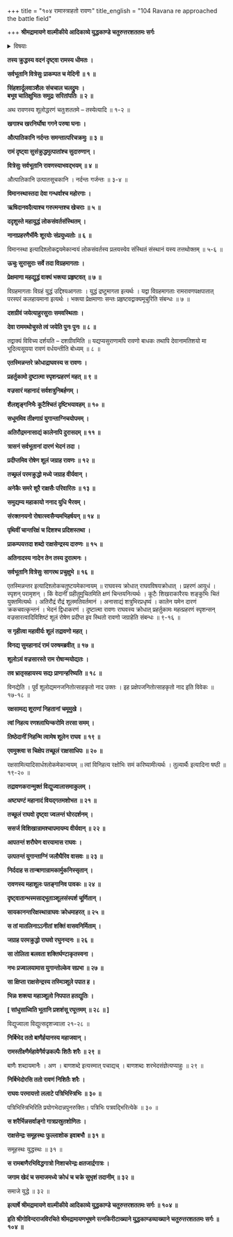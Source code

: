 +++
title = "१०४ रामास्त्राहतो रावणः"
title_english = "104 Ravana re approached the battle field"

+++
**श्रीमद्रामायणे वाल्मीकीये आदिकाव्ये युद्धकाण्डे चतुरुत्तरशततमः सर्गः**


<details><summary>विषयाः</summary>

रामेण मातलिसमानीतेन्द्रशक्त्या रावणविसृष्टशूलविभेदनपूर्वकं रावणललाटोरसि -बाणैः प्रहरणम् ॥ १ ॥

</details>




**तस्य क्रुद्धस्य वदनं दृष्ट्वा रामस्य धीमतः ।**

**सर्वभूतानि वित्रेसुः प्राकम्पत च मेदिनी ॥ १ ॥**

**सिंहशार्दूलवाञ्शैलः संचचाल चलद्रुमः ।  
बभूव चातिक्षुभितः समुद्रः सरितांपतिः ॥ २ ॥**

अथ रावणस्य शूलोद्धरणं चतुःशततमे – तस्येत्यादि ॥ १-२ ॥



**खगाश्च खरनिर्घोषा गगने परुषा घनाः ।**

**औत्पातिकानि नर्दन्तः समन्तात्परिचक्रमुः ॥ ३ ॥**

**रामं दृष्ट्वा सुसंक्रुद्धमुत्पातांश्च सुदारुणान् ।**

**वित्रेसुः सर्वभूतानि रावणस्याभवद्भयम् ॥ ४ ॥**

औत्पातिकानि उत्पातसूचकानि । नर्दन्तः गर्जन्तः ॥ ३-४ ॥



**विमानस्थास्तदा देवा गन्धर्वाश्च महोरगाः ।**

**ऋषिदानवदैत्याश्च गरुत्मन्तश्च खेचराः ॥ ५ ॥**

**ददृशुस्ते महायुद्धं लोकसंवर्तसंस्थितम् ।**

**नानाप्रहरणैर्भीमैः शूरयोः संप्रयुध्यतोः ॥ ६ ॥**

विमानस्था इत्यादिश्लोकद्वयमेकान्वयं लोकसंवर्तस्य प्रलयस्येव संस्थितं संस्थानं यस्य तत्तथोक्तम् ॥ ५-६ ॥



**ऊचुः सुरासुराः सर्वे तदा विग्रहमागताः ।**

**प्रेक्षमाणा महद्युद्धं वाक्यं भक्त्या प्रहृष्टवत् ॥ ७ ॥**

विग्रहमागताः विग्रहं युद्धं उद्दिश्यआगताः । युद्धं द्रष्टुमागता इत्यर्थः । यद्वा विग्रहमागताः रामरावणपक्षपातात् परस्परं कलहायमाना इत्यर्थः । भक्त्या प्रेक्षमाणाः सन्तः प्रहृष्टवद्वाक्यमूचुरिति संबन्धः ॥ ७ ॥



**दशग्रीवं जयेत्याहुरसुराः समवस्थिताः ।**

**देवा राममथोचुस्ते त्वं जयेति पुनः पुनः ॥ ८ ॥**

तद्वाक्यं विविच्य दर्शयति – दशग्रीवमिति ॥ यद्यप्यसुराणामपि रावणो बाधकः तथापि देवानामतिशयो मा भूदित्यसूयया रावणं वर्धयन्तीति बोध्यम् ॥ ८ ॥



**एतस्मिन्नन्तरे क्रोधाद्राघवस्य स रावणः ।**

**प्रहर्तुकामो दुष्टात्मा स्पृशन्प्रहरणं महत् ॥ ९ ॥**

**वज्रसारं महानादं सर्वशत्रुनिबर्हणम् ।**

**शैलशृङ्गनिभैः कूटैश्चितं दृष्टिभयावहम् ॥ १० ॥**

**सधूममिव तीक्ष्णाग्रं युगान्ताग्निचयोपमम् ।**

**अतिरौद्रमनासाद्यं कालेनापि दुरासदम् ॥ ११ ॥**

**त्रासनं सर्वभूतानां दारणं भेदनं तदा ।**

**प्रदीप्तमिव रोषेण शूलं जग्राह रावणः ॥ १२ ॥**

**तच्छ्रलं परमक्रुद्धो मध्ये जग्राह वीर्यवान् ।**

**अनेकैः समरे शूरै राक्षसैः परिवारितः ॥ १३ ॥**

**समुद्यम्य महाकायो ननाद युधि भैरवम् ।**

**संरक्तनयनो रोषात्स्वसैन्यमभिहर्षयन् ॥ १४ ॥**

**पृथिवीं चान्तरिक्षं च दिशश्च प्रदिशस्तथा ।**

**प्राकम्पयत्तदा शब्दो राक्षसेन्द्रस्य दारुणः ॥ १५ ॥**

**अतिनादस्य नादेन तेन तस्य दुरात्मनः ।**

**सर्वभूतानि वित्रेसुः सागरथ प्रचुक्षुभे ॥ १६ ॥**

एतस्मिन्नन्तर इत्यादिश्लोकचतुष्टयमेकान्वयम् ॥ राघवस्य क्रोधात् राघवविषयक्रोधात् । प्रहरणं आयुधं । स्पृशन् परामृशन् । किं वेदानीं ग्रहीतुमुचितमिति क्षणं चिन्तयनित्यर्थः । कूटैः शिखराकारैरयः शङ्कुभिः चितं युक्तमित्यर्थः । अतिरौद्रं रौद्रं शूलमतिवर्तमानं । अनासाद्यं शत्रुभिरप्रधृष्यं । कालेन यमेन दारणं क्रकचवत्कृन्तनं । भेदनं द्विधाकरणं । दुष्टात्मा रावणः राघवस्य क्रोधात् प्रहर्तुकामः महत्प्रहरणं स्पृशन्सन् वज्रसारत्वादिविशिष्टं शूलं रोषेण प्रदीप्त इव स्थितो रावणो जग्राहेति संबन्धः ॥ ९-१६ ॥



**स गृहीत्वा महावीर्यः शूलं तद्रावणो महत् ।**

**विनद्य सुमहानादं रामं परुषमब्रवीत् ॥ १७ ॥**

**शूलोऽयं वज्रसारस्ते राम रोषान्मयोद्यतः ।**

**तव भ्रातृसहायस्य सद्यः प्राणान्हरिष्यति ॥ १८ ॥**

विनद्येति । पूर्वं शूलोद्यमनजनितोत्साहकृतो नाद उक्तः । इह प्रक्षेपजनितोत्साहकृतो नाद इति विवेकः ॥ १७-१८ ॥



**रक्षसामद्य शूराणां निहतानां चमूमुखे ।**

**त्वां निहत्य रणश्लाघिन्करोमि तरसा समम् ।**

**तिष्ठेदानीं निहन्मि त्वामेष शूलेन राघव ॥ १९ ॥**

**एवमुक्त्वा स चिक्षेप तच्छूलं राक्षसाधिपः ॥ २० ॥**

रक्षसामित्यादिसार्धश्लोकमेकान्वयम् ॥ त्वां विनिहत्य रक्षोभिः समं करिष्यामीत्यर्थः । तुल्यार्थैः इत्यादिना षष्ठी ॥ १९-२० ॥



**तद्रावणकरान्मुक्तं विद्युज्वालासमाकुलम् ।**

**अष्टघण्टं महानादं वियद्गतमशोभत ॥ २१ ॥**

**तच्छूलं राघवो दृष्ट्वा ज्वलन्तं घोरदर्शनम् ।**

**ससर्ज विशिखान्रामश्चापमायम्य वीर्यवान् ॥ २२ ॥**

**आपतन्तं शरौघेण वारयामास राघवः ।**

**उत्पतन्तं युगान्ताग्निं जलौघैरिव वासवः ॥ २३ ॥**

**निर्ददाह स तान्बाणान्रामकार्मुकनिस्सृतान् ।**

**रावणस्य महाशूलः पतङ्गानिव पावकः ॥ २४ ॥**

**दृष्ट्वातान्भस्मसाद्भूताञ्शूलसंस्पर्श चूर्णितान् ।**

**सायकानन्तरिक्षस्थान्राघवः क्रोधमाहरत् ॥ २५ ॥**

**स तां मातलिनाऽऽनीतां शक्तिं वासवनिर्मिताम् ।**

**जग्राह परमक्रुद्धो राघवो रघुनन्दनः ॥ २६ ॥**

**सा तोलिता बलवता शक्तिर्घण्टाकृतस्वना ।**

**नभः प्रज्वालयामास युगान्तोल्केव सप्रभा ॥ २७ ॥**

**सा क्षिप्ता राक्षसेन्द्रस्य तस्मिञ्शूले पपात ह ।**

**भिन्नः शक्त्या महाञ्शूलो निपपात हतद्युतिः ।**

**\[ सांधुसाध्विति भूतानि प्रशशंसू रघूत्तमम् ॥ २८ ॥ \]**

विद्युज्वाला विद्युत्सदृशज्वाला २१-२८ ॥



**निर्बिभेद ततो बाणैर्हयानस्य महाजवान् ।**

**रामस्तीक्ष्णैर्महावेगैर्वज्रकल्पैः शितैः शरैः ॥ २९ ॥**

बाणैः शब्दायमानैः । अण । बाणशब्दे इत्यस्मात् पचाद्यच् । बाणशब्दः शरभेदसंज्ञेत्यप्याहुः ॥ २९ ॥



**निर्बिभेदोरसि ततो रावणं निशितैः शरैः ।**

**राघवः परमायत्तो ललाटे पत्रिभिस्त्रिभिः ॥ ३० ॥**

पत्रिभिस्त्रिभिरिति प्रयोगभेदान्नपुनरुक्तिः। पत्रिभिः पत्रवद्भिरित्येके ॥ ३० ॥



**स शरैर्भिन्नसर्वाङ्गो गात्रप्रस्रुतशोणितः ।**

**राक्षसेन्द्रः समूहस्थः फुल्लाशोक इवाबभौ ॥ ३१ ॥**

समूहस्थः युद्धस्थः ॥ ३१ ॥



**स रामबाणैरभिविद्धगात्रो निशाचरेन्द्रः क्षतजार्द्रगात्रः ।**

**जगाम खेदं च समाजमध्ये क्रोधं च चक्रे सुभृशं तदानीम् ॥ ३२ ॥**

समाजे युद्धे ॥ ३२ ॥



**इत्यार्षे श्रीमद्रामायणे वाल्मीकीये आदिकाव्ये युद्धकाण्डे चतुरुत्तरशततमः सर्गः ॥ १०४ ॥**

**इति श्रीगोविन्दराजविरचिते श्रीमद्रामायणभूषणे रत्नकिरीटाख्याने युद्धकाण्डव्याख्याने चतुरुत्तरशततमः सर्गः ॥ १०४ ॥**
